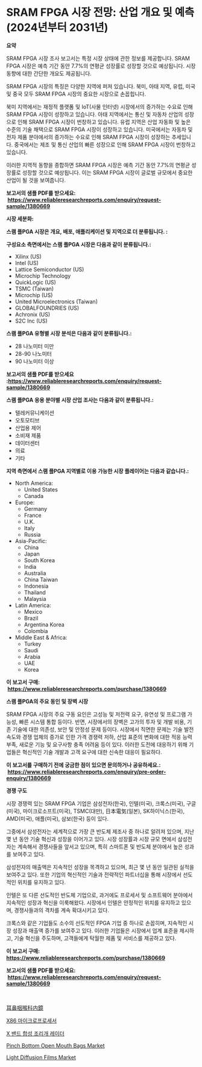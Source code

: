 <p><h1>SRAM FPGA 시장 전망: 산업 개요 및 예측 (2024년부터 2031년)</h1></p><p><strong>요약</strong></p>
<p><p>SRAM FPGA 시장 조사 보고서는 특정 시장 상태에 관한 정보를 제공합니다. SRAM FPGA 시장은 예측 기간 동안 7.7%의 연평균 성장률로 성장할 것으로 예상됩니다. 시장 동향에 대한 간단한 개요도 제공됩니다.</p><p>SRAM FPGA 시장의 특징은 다양한 지역에 퍼져 있습니다. 북미, 아태 지역, 유럽, 미국 및 중국 모두 SRAM FPGA 시장의 중요한 시장으로 손꼽힙니다.</p><p>북미 지역에서는 재정적 플랫폼 및 IoT(사물 인터넷) 시장에서의 증가하는 수요로 인해 SRAM FPGA 시장이 성장하고 있습니다. 아태 지역에서는 통신 및 자동차 산업의 성장으로 인해 SRAM FPGA 시장이 번창하고 있습니다. 유럽 지역은 산업 자동화 및 높은 수준의 기술 채택으로 SRAM FPGA 시장이 성장하고 있습니다. 미국에서는 자동차 및 전자 제품 분야에서의 증가하는 수요로 인해 SRAM FPGA 시장이 성장하는 추세입니다. 중국에서는 제조 및 통신 산업의 빠른 성장으로 인해 SRAM FPGA 시장이 번창하고 있습니다.</p><p>이러한 지역적 동향을 종합하면 SRAM FPGA 시장은 예측 기간 동안 7.7%의 연평균 성장률로 성장할 것으로 예상됩니다. 이는 SRAM FPGA 시장이 글로벌 규모에서 중요한 산업이 될 것을 보여줍니다.</p></p>
<p><strong>보고서의 샘플 PDF를 받으세요: &nbsp;<a href="https://www.reliableresearchreports.com/enquiry/request-sample/1380669">https://www.reliableresearchreports.com/enquiry/request-sample/1380669</a></strong></p>
<p><strong>시장 세분화:</strong></p>
<p><strong> 스램 플PGA 시장은 개요, 배포, 애플리케이션 및 지역으로 더 분류됩니다. :</strong></p>
<p><strong>구성요소 측면에서는 스램 플PGA 시장은 다음과 같이 분류됩니다.:</strong></p>
<p><ul><li>Xilinx (US)</li><li>Intel (US)</li><li>Lattice Semiconductor (US)</li><li>Microchip Technology</li><li>QuickLogic (US)</li><li>TSMC (Taiwan)</li><li>Microchip (US)</li><li>United Microelectronics (Taiwan)</li><li>GLOBALFOUNDRIES (US)</li><li>Achronix (US)</li><li>S2C Inc (US)</li></ul></p>
<p><strong> 스램 플PGA 유형별 시장 분석은 다음과 같이 분류됩니다.:</strong></p>
<p><ul><li>28 나노미터 미만</li><li>28-90 나노미터</li><li>90 나노미터 이상</li></ul></p>
<p><strong>보고서의 샘플 PDF를 받으세요 :<a href="https://www.reliableresearchreports.com/enquiry/request-sample/1380669">https://www.reliableresearchreports.com/enquiry/request-sample/1380669</a></strong></p>
<p><strong> 스램 플PGA 응용 분야별 시장 산업 조사는 다음과 같이 분류됩니다.:</strong></p>
<p><ul><li>텔레커뮤니케이션</li><li>오토모티브</li><li>산업용 제어</li><li>소비재 제품</li><li>데이터센터</li><li>의료</li><li>기타</li></ul></p>
<p><strong>지역 측면에서 스램 플PGA 지역별로 이용 가능한 시장 플레이어는 다음과 같습니다.:</strong></p>
<p><ul>
    <li>
        North America:
        <ul>
            <li>United States</li>
            <li>Canada</li>
        </ul>
    </li>
    <li>
        Europe:
        <ul>
            <li>Germany</li>
            <li>France</li>
            <li>U.K.</li>
            <li>Italy</li>
            <li>Russia</li>
        </ul>
    </li>
    <li>
        Asia-Pacific:
        <ul>
            <li>China</li>
            <li>Japan</li>
            <li>South Korea</li>
            <li>India</li>
            <li>Australia</li>
            <li>China Taiwan</li>
            <li>Indonesia</li>
            <li>Thailand</li>
            <li>Malaysia</li>
        </ul>
    </li>
    <li>
        Latin America:
        <ul>
            <li>Mexico</li>
            <li>Brazil</li>
            <li>Argentina Korea</li>
            <li>Colombia</li>
        </ul>
    </li>
    <li>
        Middle East & Africa:
        <ul>
            <li>Turkey</li>
            <li>Saudi</li>
            <li>Arabia</li>
            <li>UAE</li>
            <li>Korea</li>
        </ul>
    </li>
    </ul></p>
<p><strong>이 보고서 구매: &nbsp;<a href="https://www.reliableresearchreports.com/purchase/1380669">https://www.reliableresearchreports.com/purchase/1380669</a></strong></p>
<p><strong>스램 플PGA의 주요 동인 및 장벽 시장</strong></p>
<p><p>SRAM FPGA 시장의 주요 구동 요인은 고성능 및 저전력 요구, 유연성 및 프로그램 가능성, 빠른 시스템 통합 등이다. 반면, 시장에서의 장벽은 고가의 투자 및 개발 비용, 기존 기술에 대한 의존성, 보안 및 안정성 문제 등이다. 시장에서 직면한 문제는 기술 발전 속도와 경쟁 업체의 증가로 인한 가격 경쟁력 저하, 산업 표준의 변화에 대한 적응 능력 부족, 새로운 기능 및 요구사항 충족 어려움 등이 있다. 이러한 도전에 대응하기 위해 기업들은 혁신적인 기술 개발과 고객 요구에 대한 신속한 대응이 필요하다.</p></p>
<p><strong>이 보고서를 구매하기 전에 궁금한 점이 있으면 문의하거나 공유하세요.: &nbsp;<a href="https://www.reliableresearchreports.com/enquiry/pre-order-enquiry/1380669">https://www.reliableresearchreports.com/enquiry/pre-order-enquiry/1380669</a></strong></p>
<p><strong>경쟁 구도</strong></p>
<p><p>시장 경쟁력 있는 SRAM FPGA 기업은 삼성전자(한국), 인텔(미국), 크록스(미국), 구글(미국), 마이크로소프트(미국), TSMC(대만), 日本電気(일본), SK하이닉스(한국), AMD(미국), 애플(미국), 삼보(한국) 등이 있다. </p><p>그중에서 삼성전자는 세계적으로 가장 큰 반도체 제조사 중 하나로 알려져 있으며, 지난 몇 년 동안 기술 혁신과 성장을 이어가고 있다. 시장 성장률과 시장 규모 면에서 삼성전자는 계속해서 경쟁사들을 앞서고 있으며, 특히 스마트폰 및 반도체 분야에서 높은 성과를 보여주고 있다.</p><p>삼성전자의 매출액은 지속적인 성장을 목격하고 있으며, 최근 몇 년 동안 일관된 실적을 보여주고 있다. 또한 기업의 혁신적인 기술과 전략적인 파트너십을 통해 시장에서 선도적인 위치를 유지하고 있다. </p><p>인텔은 또 다른 선도적인 반도체 기업으로, 과거에도 프로세서 및 소프트웨어 분야에서 지속적인 성장과 혁신을 이룩해왔다. 시장에서 인텔은 안정적인 위치를 유지하고 있으며, 경쟁사들과의 격차를 계속 확대시키고 있다. </p><p>크록스와 같은 기업들도 소수의 선도적인 FPGA 기업 중 하나로 손꼽히며, 지속적인 시장 성장과 매출액 증가를 보여주고 있다. 이러한 기업들은 시장에서 업계 표준을 제시하고, 기술 혁신을 주도하며, 고객들에게 탁월한 제품 및 서비스를 제공하고 있다.</p></p>
<p><strong>이 보고서 구매: &nbsp; <a href="https://www.reliableresearchreports.com/purchase/1380669">https://www.reliableresearchreports.com/purchase/1380669</a></strong></p>
<p><strong>보고서의 샘플 PDF를 받으세요: &nbsp;<a href="https://www.reliableresearchreports.com/enquiry/request-sample/1380669">https://www.reliableresearchreports.com/enquiry/request-sample/1380669</a></strong><strong></strong></p>
<p>&nbsp;</p>
<p><p><a href="https://github.com/joaejkdzgyljvo6/Market-Research-Report-List-1/blob/main/4218594193201.md">耳鼻咽喉科内鏡</a></p><p><a href="https://github.com/vsap75a286l/Market-Research-Report-List-1/blob/main/1798080192985.md">X86 마이크로프로세서</a></p><p><a href="https://github.com/idcefvhkdut6/Market-Research-Report-List-1/blob/main/2520667192984.md">X 밴드 합성 조리개 레이더</a></p><p><a href="https://issuu.com/reportprime-2/docs/pinch-bottom-open-mouth-bags-market-size-2030.pptx">Pinch Bottom Open Mouth Bags Market</a></p><p><a href="https://github.com/lylyparadise/Market-Research-Report-List-2/blob/main/light-diffusion-films-market.md">Light Diffusion Films Market</a></p></p>